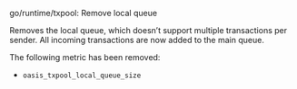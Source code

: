 go/runtime/txpool: Remove local queue

Removes the local queue, which doesn’t support multiple transactions
per sender. All incoming transactions are now added to the main queue.

The following metric has been removed:

- `oasis_txpool_local_queue_size`
